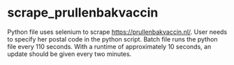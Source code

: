 # scrape_prullenbakvaccin
Python file uses selenium to scrape https://prullenbakvaccin.nl/. User needs to specify her postal code in the python script. Batch file runs the python file every 110 seconds. With a runtime of approximately 10 seconds, an update should be given every two minutes. 
